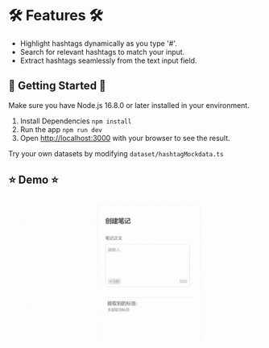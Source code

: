 # 🛠️ Features 🛠️
- Highlight hashtags dynamically as you type '#'.
- Search for relevant hashtags to match your input.
- Extract hashtags seamlessly from the text input field.


## 🚀 Getting Started 🚀
Make sure you have Node.js 16.8.0 or later installed in your environment.

1. Install Dependencies `npm install`
2. Run the app `npm run dev`
3. Open [http://localhost:3000](http://localhost:3000) with your browser to see the result.

Try your own datasets by modifying `dataset/hashtagMockdata.ts`


## ⭐ Demo ⭐
![App Demo](public/images/demo.gif)


